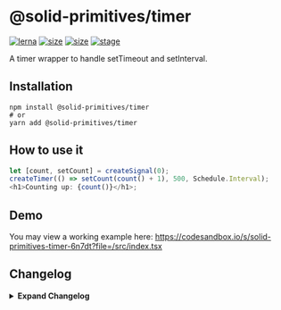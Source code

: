 # @solid-primitives/timer

[![lerna](https://img.shields.io/badge/maintained%20with-lerna-cc00ff.svg?style=for-the-badge)](https://lerna.js.org/)
[![size](https://img.shields.io/bundlephobia/minzip/@solid-primitives/timer?style=for-the-badge)](https://bundlephobia.com/package/@solid-primitives/timer)
[![size](https://img.shields.io/npm/v/@solid-primitives/timer?style=for-the-badge)](https://www.npmjs.com/package/@solid-primitives/timer)
[![stage](https://img.shields.io/endpoint?style=for-the-badge&url=https%3A%2F%2Fraw.githubusercontent.com%2Fsolidjs-community%2Fsolid-primitives%2Fmain%2Fassets%2Fbadges%2Fstage-3.json)](https://github.com/solidjs-community/solid-primitives#contribution-process)

A timer wrapper to handle setTimeout and setInterval.

## Installation

```
npm install @solid-primitives/timer
# or
yarn add @solid-primitives/timer
```

## How to use it

```ts
let [count, setCount] = createSignal(0);
createTimer(() => setCount(count() + 1), 500, Schedule.Interval);
<h1>Counting up: {count()}</h1>;
```

## Demo

You may view a working example here: https://codesandbox.io/s/solid-primitives-timer-6n7dt?file=/src/index.tsx

## Changelog

<details>
<summary><b>Expand Changelog</b></summary>

0.0.100

First commit of the timer primitive.

0.0.107

Patched an issue with clear on clean-up.

1.0.3

Release official version with CJS support.

1.1.0

Updated to Solid 1.3

</details>
